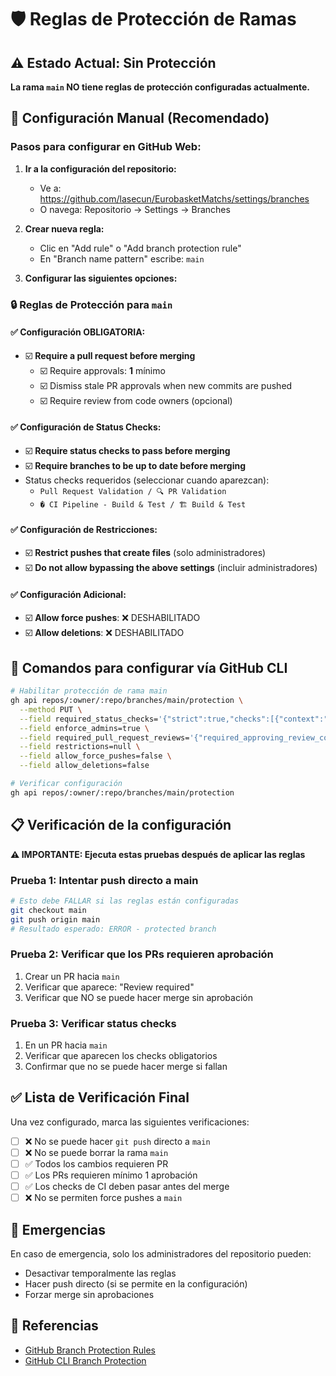 # 🛡️ Reglas de Protección de Ramas

## ⚠️ Estado Actual: Sin Protección
**La rama `main` NO tiene reglas de protección configuradas actualmente.**

## 🔧 Configuración Manual (Recomendado)

### Pasos para configurar en GitHub Web:

1. **Ir a la configuración del repositorio:**
   - Ve a: https://github.com/lasecun/EurobasketMatchs/settings/branches
   - O navega: Repositorio → Settings → Branches

2. **Crear nueva regla:**
   - Clic en "Add rule" o "Add branch protection rule"
   - En "Branch name pattern" escribe: `main`

3. **Configurar las siguientes opciones:**

### 🔒 Reglas de Protección para `main`

#### ✅ Configuración OBLIGATORIA:
- ☑️ **Require a pull request before merging**
  - ☑️ Require approvals: **1** mínimo
  - ☑️ Dismiss stale PR approvals when new commits are pushed
  - ☑️ Require review from code owners (opcional)

#### ✅ Configuración de Status Checks:
- ☑️ **Require status checks to pass before merging**
- ☑️ **Require branches to be up to date before merging**
- Status checks requeridos (seleccionar cuando aparezcan):
  - `Pull Request Validation / 🔍 PR Validation`
  - `� CI Pipeline - Build & Test / 🏗️ Build & Test`

#### ✅ Configuración de Restricciones:
- ☑️ **Restrict pushes that create files** (solo administradores)
- ☑️ **Do not allow bypassing the above settings** (incluir administradores)

#### ✅ Configuración Adicional:
- ☑️ **Allow force pushes**: ❌ DESHABILITADO
- ☑️ **Allow deletions**: ❌ DESHABILITADO

## 🔧 Comandos para configurar vía GitHub CLI

```bash
# Habilitar protección de rama main
gh api repos/:owner/:repo/branches/main/protection \
  --method PUT \
  --field required_status_checks='{"strict":true,"checks":[{"context":"🔍 PR Validation"},{"context":"🏗️ Build & Test"},{"context":"🔍 Code Quality Analysis"}]}' \
  --field enforce_admins=true \
  --field required_pull_request_reviews='{"required_approving_review_count":1,"dismiss_stale_reviews":true}' \
  --field restrictions=null \
  --field allow_force_pushes=false \
  --field allow_deletions=false

# Verificar configuración
gh api repos/:owner/:repo/branches/main/protection
```

## 📋 Verificación de la configuración

**⚠️ IMPORTANTE: Ejecuta estas pruebas después de aplicar las reglas**

### Prueba 1: Intentar push directo a main
```bash
# Esto debe FALLAR si las reglas están configuradas
git checkout main
git push origin main
# Resultado esperado: ERROR - protected branch
```

### Prueba 2: Verificar que los PRs requieren aprobación
1. Crear un PR hacia `main`
2. Verificar que aparece: "Review required"
3. Verificar que NO se puede hacer merge sin aprobación

### Prueba 3: Verificar status checks
1. En un PR hacia `main`
2. Verificar que aparecen los checks obligatorios
3. Confirmar que no se puede hacer merge si fallan

## ✅ Lista de Verificación Final

Una vez configurado, marca las siguientes verificaciones:

- [ ] ❌ No se puede hacer `git push` directo a `main`
- [ ] ❌ No se puede borrar la rama `main`  
- [ ] ✅ Todos los cambios requieren PR
- [ ] ✅ Los PRs requieren mínimo 1 aprobación
- [ ] ✅ Los checks de CI deben pasar antes del merge
- [ ] ❌ No se permiten force pushes a `main`

## 🚨 Emergencias

En caso de emergencia, solo los administradores del repositorio pueden:
- Desactivar temporalmente las reglas
- Hacer push directo (si se permite en la configuración)
- Forzar merge sin aprobaciones

## 📖 Referencias

- [GitHub Branch Protection Rules](https://docs.github.com/en/repositories/configuring-branches-and-merges-in-your-repository/defining-the-mergeability-of-pull-requests/about-protected-branches)
- [GitHub CLI Branch Protection](https://cli.github.com/manual/gh_api)
